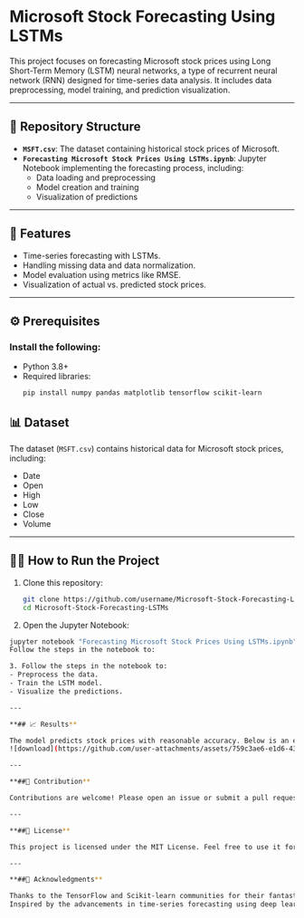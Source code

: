 # Microsoft Stock Forecasting Using LSTMs

This project focuses on forecasting Microsoft stock prices using Long Short-Term Memory (LSTM) neural networks, a type of recurrent neural network (RNN) designed for time-series data analysis. It includes data preprocessing, model training, and prediction visualization.

---

## 📂 Repository Structure

- **`MSFT.csv`**: The dataset containing historical stock prices of Microsoft.
- **`Forecasting Microsoft Stock Prices Using LSTMs.ipynb`**: Jupyter Notebook implementing the forecasting process, including:
  - Data loading and preprocessing
  - Model creation and training
  - Visualization of predictions

---

## 🚀 Features

- Time-series forecasting with LSTMs.
- Handling missing data and data normalization.
- Model evaluation using metrics like RMSE.
- Visualization of actual vs. predicted stock prices.

---

## ⚙️ Prerequisites

### Install the following:
- Python 3.8+
- Required libraries:
  ```bash
  pip install numpy pandas matplotlib tensorflow scikit-learn

## 📊 Dataset  
The dataset (`MSFT.csv`) contains historical data for Microsoft stock prices, including:  
- Date  
- Open  
- High  
- Low  
- Close  
- Volume  

---

## 🧑‍💻 How to Run the Project  

1. Clone this repository:  
   ```bash
   git clone https://github.com/username/Microsoft-Stock-Forecasting-LSTMs.git
   cd Microsoft-Stock-Forecasting-LSTMs

2. Open the Jupyter Notebook:

  ```bash
  jupyter notebook "Forecasting Microsoft Stock Prices Using LSTMs.ipynb"
  Follow the steps in the notebook to:

3. Follow the steps in the notebook to:
  - Preprocess the data.
  - Train the LSTM model.
  - Visualize the predictions.

---

**## 📈 Results**

The model predicts stock prices with reasonable accuracy. Below is an example of actual vs. predicted stock prices:
![download](https://github.com/user-attachments/assets/759c3ae6-e1d6-43ea-b968-4b298bf23d62)

---

**##🤝 Contribution**

Contributions are welcome! Please open an issue or submit a pull request if you’d like to improve the project.

---

**##📜 License**

This project is licensed under the MIT License. Feel free to use it for personal or educational purposes.

---

**##🙌 Acknowledgments**

Thanks to the TensorFlow and Scikit-learn communities for their fantastic libraries.
Inspired by the advancements in time-series forecasting using deep learning.
